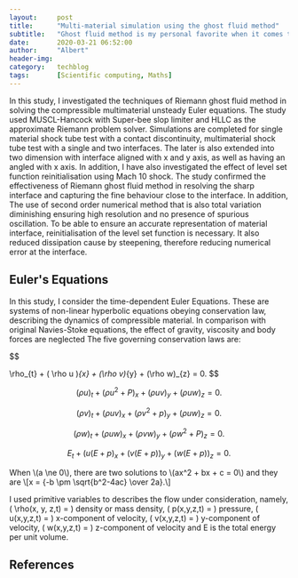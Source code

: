 ```yaml
---
layout:     post
title:      "Multi-material simulation using the ghost fluid method"
subtitle:   "Ghost fluid method is my personal favorite when it comes to multimaterial method. The shear beauty is it maintain a shapr material interface while simulating material interactions"
date:       2020-03-21 06:52:00
author:     "Albert"
header-img: 
category:   techblog
tags:       [Scientific computing, Maths]
---
```


<html>
<head>
  <meta charset="utf-8">
  <meta name="viewport" content="width=device-width">
  <title>MathJax example</title>
  <script src="https://polyfill.io/v3/polyfill.min.js?features=es6"></script>
  <script id="MathJax-script" async
          src="https://cdn.jsdelivr.net/npm/mathjax@3/es5/tex-mml-chtml.js">
  </script>
</head>
<body>
  
</body>
</html>


In this study, I investigated the techniques of Riemann ghost fluid method in solving the compressible multimaterial unsteady Euler equations. The study used MUSCL-Hancock with Super-bee slop limiter and HLLC as the approximate Riemann problem solver. Simulations are completed for single material shock tube test with a contact discontinuity, multimaterial shock tube test with a single and two interfaces. The later is also extended into two dimension with interface aligned with x and y axis, as well as having an angled with x axis. In addition, I have also investigated the effect of level set function reinitialisation using Mach 10 shock. The study confirmed the effectiveness of Riemann ghost fluid method in resolving the sharp interface and capturing the fine behaviour close to the interface. In addition, The use of second order numerical method that is also total variation diminishing ensuring high resolution and no presence of spurious oscillation. To be able to ensure an accurate representation of material interface, reinitialisation of the level set function is necessary. It also reduced dissipation cause by steepening, therefore reducing numerical error at the interface. 

<h2 class="section-heading">Euler's Equations </h2>

In this study, I consider the time-dependent Euler Equations. These are systems of non-linear hyperbolic equations obeying conservation law, describing the dynamics of compressible material. In comparison with original Navies-Stoke equations, the effect of gravity, viscosity and body forces are neglected 
The five governing conservation laws are: 


$$

  \rho_{t} + ( \rho u )_{x} + (\rho v)_{y} + (\rho w)_{z} = 0.
$$

$$
  (\rho u)_{t} + ( \rho u^2 + P )_{x} + (\rho u v)_{y} + (\rho u w)_{z} = 0.
$$

$$
  (\rho v)_{t} + ( \rho u v )_{x} + (\rho v^2 + p)_{y} + (\rho u w)_{z} = 0.
$$

$$
  (\rho w)_{t} + ( \rho u w )_{x} + (\rho v w)_{y} + (\rho w^2 + P)_{z} = 0.
$$

$$
  E_{t} + (u(E+p)_{x} + (v(E+p))_{y} + (w(E + p))_{z} = 0.
$$
<html>
<head>
  <meta charset="utf-8">
  <meta name="viewport" content="width=device-width">
  <title>MathJax example</title>
  <script src="https://polyfill.io/v3/polyfill.min.js?features=es6"></script>
  <script id="MathJax-script" async
          src="https://cdn.jsdelivr.net/npm/mathjax@3/es5/tex-mml-chtml.js">
  </script>
</head>
<body>
<p>
  When \(a \ne 0\), there are two solutions to \(ax^2 + bx + c = 0\) and they are
  \[x = {-b \pm \sqrt{b^2-4ac} \over 2a}.\]
  
   I used primitive variables to describes the flow under consideration, namely, \( \rho(x, y, z,t) = \) density or mass density, \( p(x,y,z,t) = \) pressure, \( u(x,y,z,t) = \) x-component of velocity, \( v(x,y,z,t) = \) y-component of velocity, \( w(x,y,z,t) = \) z-component of velocity and E is the total energy per unit volume.
</p>
</body>
</html>

<h2 class="section-heading">References</h2>

